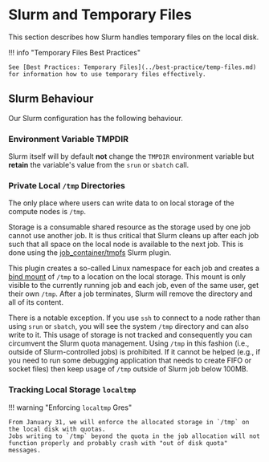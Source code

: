 # Slurm and Temporary Files

This section describes how Slurm handles temporary files on the local disk.

!!! info "Temporary Files Best Practices"

    See [Best Practices: Temporary Files](../best-practice/temp-files.md) for information how to use temporary files effectively.

## Slurm Behaviour

Our Slurm configuration has the following behaviour.

### Environment Variable TMPDIR

Slurm itself will by default **not** change the `TMPDIR` environment variable but **retain** the variable's value from the `srun` or `sbatch` call.

### Private Local `/tmp` Directories

The only place where users can write data to on local storage of the compute nodes is `/tmp`.

Storage is a consumable shared resource as the storage used by one job cannot use another job.
It is thus critical that Slurm cleans up after each job such that all space on the local node is available to the next job.
This is done using the [job_container/tmpfs](https://slurm.schedmd.com/job_container.conf.html) Slurm plugin.

This plugin creates a so-called Linux namespace for each job and creates a [bind mount](https://unix.stackexchange.com/questions/198590/what-is-a-bind-mount) of `/tmp` to a location on the local storage.
This mount is only visible to the currently running job and each job, even of the same user, get their own `/tmp`.
After a job terminates, Slurm will remove the directory and all of its content.

There is a notable exception.
If you use `ssh` to connect to a node rather than using `srun` or `sbatch`, you will see the system `/tmp` directory and can also write to it.
This usage of storage is not tracked and consequently you can circumvent the Slurm quota management.
Using `/tmp` in this fashion (i.e., outside of Slurm-controlled jobs) is prohibited.
If it cannot be helped (e.g., if you need to run some debugging application that needs to create FIFO or socket files) then keep usage of `/tmp` outside of Slurm job below 100MB.

### Tracking Local Storage `localtmp`

!!! warning "Enforcing `localtmp` Gres"

    From January 31, we will enforce the allocated storage in `/tmp` on the local disk with quotas.
    Jobs writing to `/tmp` beyond the quota in the job allocation will not function properly and probably crash with "out of disk quota" messages.
